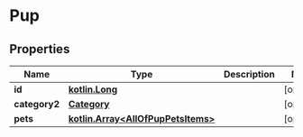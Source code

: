 # Pup

## Properties
Name | Type | Description | Notes
------------ | ------------- | ------------- | -------------
**id** | [**kotlin.Long**](.md) |  |  [optional]
**category2** | [**Category**](Category.md) |  |  [optional]
**pets** | [**kotlin.Array&lt;AllOfPupPetsItems&gt;**](.md) |  |  [optional]
